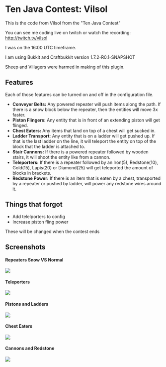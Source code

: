 Ten Java Contest: Vilsol
========================

This is the code from Vilsol from the "Ten Java Contest"

You can see me coding live on twitch or watch the recording: http://twitch.tv/vilsol

I was on the 16:00 UTC timeframe.

I am using Bukkit and Craftbukkit version 1.7.2-R0.1-SNAPSHOT

Sheep and Villagers were harmed in making of this plugin.

## Features
Each of those features can be turned on and off in the configuration file.

* **Conveyer Belts:** Any powered repeater will push items along the path. If there is a snow block below the repeater, then the entities will move 3x faster.
* **Piston Flingers:** Any entity that is in front of an extending piston will get flinged.
* **Chest Eaters:** Any items that land on top of a chest will get sucked in.
* **Ladder Transport:** Any entity that is on a ladder will get pushed up. If that is the last ladder on the line, it will teleport the entity on top of the block that the ladder is attached to.
* **Stair Cannons:** If there is a powered repeater followed by wooden stairs, it will shoot the entity like from a cannon.
* **Teleporters:** If there is a repeater followed by an Iron(5), Redstone(10), Gold(15), Lapis(20) or Diamond(25) will get teleported the amount of blocks in brackets.
* **Redstone Power:** If there is an item that is eaten by a chest, transported by a repeater or pushed by ladder, will power any redstone wires around it.

## Things that forgot
* Add telelporters to config
* Increase piston fling power

These will be changed when the contest ends

## Screenshots

#### Repeaters Snow VS Normal
![](http://puu.sh/5FENt.gif)

#### Teleporters
![](http://puu.sh/5FFaZ.gif)

#### Pistons and Ladders
![](http://puu.sh/5FFRf.gif)

#### Chest Eaters
![](http://puu.sh/5FGh3.gif)

#### Cannons and Redstone
![](http://puu.sh/5FGOi.gif)
